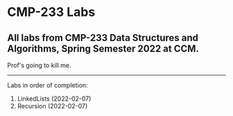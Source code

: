 # CMP-233 Labs
## All labs from CMP-233 Data Structures and Algorithms, Spring Semester 2022 at CCM.
Prof's going to kill me.

--------------------------------
Labs in order of completion:
1. LinkedLists (2022-02-07)
2. Recursion (2022-02-07)
